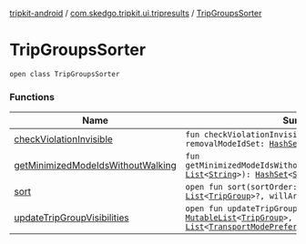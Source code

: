 [tripkit-android](../../index.md) / [com.skedgo.tripkit.ui.tripresults](../index.md) / [TripGroupsSorter](./index.md)

# TripGroupsSorter

`open class TripGroupsSorter`

### Functions

| Name | Summary |
|---|---|
| [checkViolationInvisible](check-violation-invisible.md) | `fun checkViolationInvisible(modeIds: `[`List`](https://kotlinlang.org/api/latest/jvm/stdlib/kotlin.collections/-list/index.html)`<`[`String`](https://kotlinlang.org/api/latest/jvm/stdlib/kotlin/-string/index.html)`>, removalModeIdSet: `[`HashSet`](https://docs.oracle.com/javase/7/docs/api/java/util/HashSet.html)`<`[`String`](https://kotlinlang.org/api/latest/jvm/stdlib/kotlin/-string/index.html)`>): `[`Boolean`](https://kotlinlang.org/api/latest/jvm/stdlib/kotlin/-boolean/index.html) |
| [getMinimizedModeIdsWithoutWalking](get-minimized-mode-ids-without-walking.md) | `fun getMinimizedModeIdsWithoutWalking(minimizedModeIds: `[`List`](https://kotlinlang.org/api/latest/jvm/stdlib/kotlin.collections/-list/index.html)`<`[`String`](https://kotlinlang.org/api/latest/jvm/stdlib/kotlin/-string/index.html)`>): `[`HashSet`](https://docs.oracle.com/javase/7/docs/api/java/util/HashSet.html)`<`[`String`](https://kotlinlang.org/api/latest/jvm/stdlib/kotlin/-string/index.html)`>` |
| [sort](sort.md) | `open fun sort(sortOrder: `[`Int`](https://kotlinlang.org/api/latest/jvm/stdlib/kotlin/-int/index.html)`, groups: `[`List`](https://kotlinlang.org/api/latest/jvm/stdlib/kotlin.collections/-list/index.html)`<`[`TripGroup`](../../skedgo.tripkit.routing/-trip-group/index.md)`>?, willArriveBy: `[`Boolean`](https://kotlinlang.org/api/latest/jvm/stdlib/kotlin/-boolean/index.html)`): `[`Unit`](https://kotlinlang.org/api/latest/jvm/stdlib/kotlin/-unit/index.html) |
| [updateTripGroupVisibilities](update-trip-group-visibilities.md) | `open fun updateTripGroupVisibilities(tripGroups: `[`MutableList`](https://kotlinlang.org/api/latest/jvm/stdlib/kotlin.collections/-mutable-list/index.html)`<`[`TripGroup`](../../skedgo.tripkit.routing/-trip-group/index.md)`>, modePreferences: `[`List`](https://kotlinlang.org/api/latest/jvm/stdlib/kotlin.collections/-list/index.html)`<`[`TransportModePreference`](../../com.skedgo.tripkit.ui.core.modeprefs/-transport-mode-preference/index.md)`>): `[`Unit`](https://kotlinlang.org/api/latest/jvm/stdlib/kotlin/-unit/index.html) |
